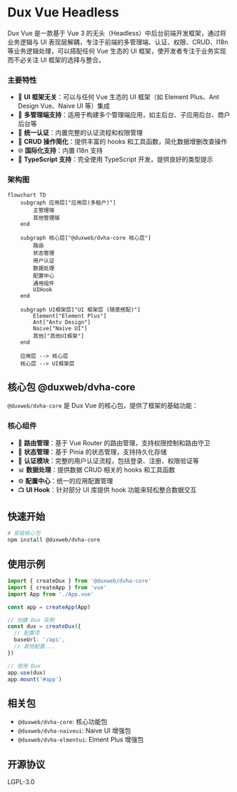 # Dux Vue Headless

Dux Vue 是一款基于 Vue 3 的无头（Headless）中后台前端开发框架，通过将业务逻辑与 UI 表现层解耦，专注于前端的多管理端、认证、权限、CRUD、I18n等业务逻辑处理，可以搭配任何 Vue 生态的 UI 框架，使开发者专注于业务实现而不必关注 UI 框架的选择与整合。

### 主要特性

- 🎨 **UI 框架无关**：可以与任何 Vue 生态的 UI 框架（如 Element Plus、Ant Design Vue、Naive UI 等）集成
- 🏢 **多管理端支持**：适用于构建多个管理端应用，如主后台、子应用后台、商户后台等
- 🔑 **统一认证**：内置完整的认证流程和权限管理
- 📝 **CRUD 操作简化**：提供丰富的 hooks 和工具函数，简化数据增删改查操作
- 🌐 **国际化支持**：内置 I18n 支持
- 📘 **TypeScript 支持**：完全使用 TypeScript 开发，提供良好的类型提示

### 架构图

```mermaid
flowchart TD
    subgraph 应用层["应用层(多租户)"]
        主管理端
        其他管理端
    end

    subgraph 核心层["@duxweb/dvha-core 核心层"]
        路由
        状态管理
        用户认证
        数据处理
        配置中心
        通用组件
        UIHook
    end

    subgraph UI框架层["UI 框架层 (随意搭配)"]
        Element["Element Plus"]
        Ant["Antv Design"]
        Naive["Naive UI"]
        其他["其他UI框架"]
    end

    应用层 --> 核心层
    核心层 --> UI框架层
```

## 核心包 @duxweb/dvha-core

`@duxweb/dvha-core` 是 Dux Vue 的核心包，提供了框架的基础功能：

### 核心组件

- 🧭 **路由管理**：基于 Vue Router 的路由管理，支持权限控制和路由守卫
- 💾 **状态管理**：基于 Pinia 的状态管理，支持持久化存储
- 🔐 **认证模块**：完整的用户认证流程，包括登录、注册、权限验证等
- 📊 **数据处理**：提供数据 CRUD 相关的 hooks 和工具函数
- ⚙️ **配置中心**：统一的应用配置管理
- 📺 **UI Hook**：针对部分 UI 库提供 hook 功能来轻松整合数据交互

## 快速开始

```bash
# 安装核心包
npm install @duxweb/dvha-core

```

## 使用示例

```typescript
import { createDux } from '@duxweb/dvha-core'
import { createApp } from 'vue'
import App from './App.vue'

const app = createApp(App)

// 创建 Dux 实例
const dux = createDux({
  // 配置项
  baseUrl: '/api',
  // 其他配置...
})

// 使用 Dux
app.use(dux)
app.mount('#app')
```

## 相关包

- `@duxweb/dvha-core`: 核心功能包
- `@duxweb/dvha-naiveui`: Naive UI 增强包
- `@duxweb/dvha-elmentui`: Elment Plus 增强包

## 开源协议

LGPL-3.0
